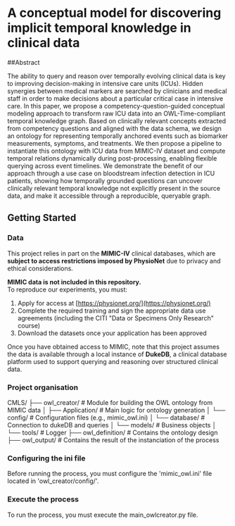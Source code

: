 # A conceptual model for discovering implicit temporal knowledge in clinical data

##Abstract

The ability to query and reason over temporally evolving clinical data is key to improving decision-making in intensive care units (ICUs). Hidden synergies between medical markers are searched by clinicians and medical staff in order to make decisions about a particular critical case in intensive care. In this paper, we propose a competency-question-guided conceptual modeling approach to transform raw ICU data into an OWL-Time-compliant temporal knowledge graph. Based on clinically relevant concepts extracted from competency questions and aligned with the data schema, we design an ontology for representing temporally anchored events such as biomarker measurements, symptoms, and treatments. We then propose a pipeline to instantiate this ontology with ICU data from MIMIC-IV dataset and compute temporal relations dynamically during post-processing, enabling flexible querying across event timelines. We demonstrate the benefit of our approach through a use case on bloodstream infection detection in ICU patients, showing how temporally grounded questions can uncover clinically relevant temporal knowledge not explicitly present in the source data, and make it accessible through a reproducible, queryable graph.

## Getting Started

### Data
This project relies in part on the **MIMIC-IV** clinical databases, which are **subject to access restrictions imposed by PhysioNet** due to privacy and ethical considerations.

**MIMIC data is not included in this repository.**  
To reproduce our experiments, you must:

1. Apply for access at [https://physionet.org/](https://physionet.org/)
2. Complete the required training and sign the appropriate data use agreements (including the CITI "Data or Specimens Only Research" course)
3. Download the datasets once your application has been approved

Once you have obtained access to MIMIC, note that this project assumes the data is available through a local instance of **DukeDB**, a clinical database platform used to support querying and reasoning over structured clinical data.

### Project organisation
CMLS/
├── owl_creator/ # Module for building the OWL ontology from MIMIC data
│ ├── Application/ # Main logic for ontology generation
│ └── config/ # Configuration files (e.g., mimic_owl.ini)
│ └── database/ # Connection to dukeDB and queries
│ └── models/ # Business objects
│ └── tools/ # Logger
├── owl_definition/ # Contains the ontology design
├── owl_output/ # Contains the result of the instanciation of the process

### Configuring the ini file
Before running the process, you must configure the 'mimic_owl.ini' file located in 'owl_creator/config/'.


### Execute the process
To run the process, you must execute the main_owlcreator.py file.





